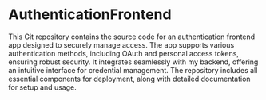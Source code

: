# AuthenticationFrontend

This Git repository contains the source code for an authentication frontend app designed to securely manage access. The app supports various authentication methods, including OAuth and personal access tokens, ensuring robust security. It integrates seamlessly with my backend, offering an intuitive interface for credential management. The repository includes all essential components for deployment, along with detailed documentation for setup and usage.
